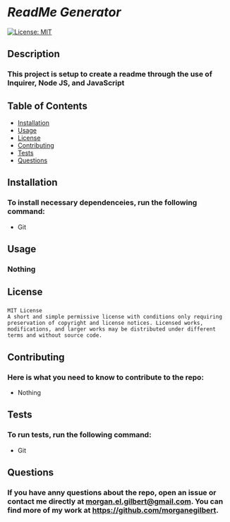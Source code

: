 
  # *ReadMe Generator*
  [![License: MIT](https://img.shields.io/badge/License-MIT-yellow.svg)](https://opensource.org/licenses/MIT)
  ## Description
  ### This project is setup to create a readme through the use of Inquirer, Node JS, and JavaScript
  
  ## Table of Contents
  
  * [Installation](#installation)
  * [Usage](#usage)
  * [License](license)
  * [Contributing](contributing)
  * [Tests](tests)
  * [Questions](questions)
  
  ## Installation
  ### To install necessary dependenceies, run the following command:
  
  * Git
  
  ## Usage
  ### Nothing

  ## License
  ### 
    MIT License
    A short and simple permissive license with conditions only requiring preservation of copyright and license notices. Licensed works, modifications, and larger works may be distributed under different terms and without source code.


  ## Contributing
  ### Here is what you need to know to contribute to the repo:
  
  * Nothing

  ## Tests
  ### To run tests, run the following command: 
  
  * Git
  
  ## Questions
  ### If you have anny questions about the repo, open an issue or contact me directly at morgan.el.gilbert@gmail.com. You can find more of my work at https://github.com/morganegilbert.

